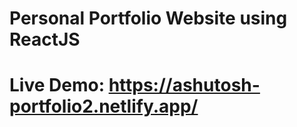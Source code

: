 # Personal Portfolio Website using ReactJS
# Live Demo: https://ashutosh-portfolio2.netlify.app/



